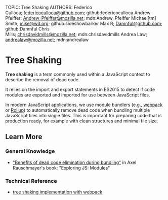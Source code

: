 TOPIC: Tree Shaking
AUTHORS: Federico Culloca; federicoculloca@github.com; github:federicoculloca
         Andrew Pfeiffer; Andrew_Pfeiffer@mozilla.net; mdn:Andrew_Pfeiffer
         Michael[tm] Smith; mike@w3.org; github:sideshowbarker
         Max R; Damnful@github.com; github:Damnful
         Chris Mills; chrisdavidmills@mozilla.net; mdn:chrisdavidmills
         Andrea Law; andrealaw@mozilla.net; mdn:andrealaw

# Tree Shaking

**Tree shaking** is a term commonly used within a JavaScript
context to describe the removal of dead code.

It relies on the import and export statements in ES2015 to detect if code modules are
exported and imported for use between JavaScript files.

In modern JavaScript applications, we use module bundlers (e.g., [webpack](https://webpack.js.org/)
or [Rollup](https://github.com/rollup/rollup))
to automatically remove dead code when bundling multiple JavaScript files into single files.
This is important for preparing code that is production ready,
for example with clean structures and minimal file size.

## Learn More

### General Knowledge

- ["Benefits of dead code elimination during bundling"](http://exploringjs.com/es6/ch_modules.html#_benefit-dead-code-elimination-during-bundling)
in Axel Rauschmayer's book: "Exploring JS: Modules"

### Technical Reference

- [tree shaking implementation with webpack](https://webpack.js.org/guides/tree-shaking/)

